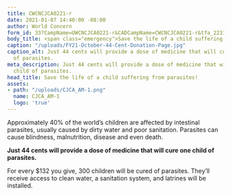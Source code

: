 ```yaml
---
title: CWCNCJCA0221-r
date: 2021-01-07 14:40:00 -08:00
author: World Concern
form_id: 33?CampName=UWCNCJCA0221-r&CADCampName=CWCNCJCA0221-r&tfa_2231=Canada&tfa_1202=44cent
body_title: <span class="emergency">Save the life of a child suffering from parasites!</span>
caption: "/uploads/FY21-October-44-Cent-Donation-Page.jpg"
caption_alt: Just 44 cents will provide a dose of medicine that will cure one child
  of parasites.
meta_description: Just 44 cents will provide a dose of medicine that will cure one
  child of parasites.
head_title: Save the life of a child suffering from parasites!
assets:
- path: "/uploads/CJCA_AM-1.png"
  name: CJCA_AM-1
  logo: 'true'
---
```


Approximately 40% of the world’s children are affected by intestinal parasites, usually caused by dirty water and poor sanitation. Parasites can cause blindness, malnutrition, disease and even death.

**Just 44 cents will provide a dose of medicine that will cure one child of parasites.** 

For every $132 you give, 300 children will be cured of parasites. They’ll receive access to clean water, a sanitation system, and latrines will be installed.
